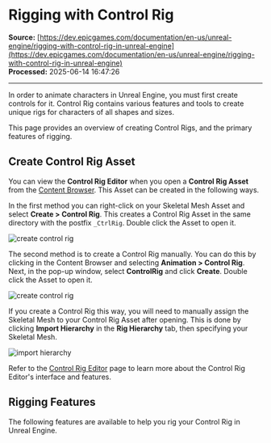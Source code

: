 # Rigging with Control Rig

**Source:** [https://dev.epicgames.com/documentation/en-us/unreal-engine/rigging-with-control-rig-in-unreal-engine](https://dev.epicgames.com/documentation/en-us/unreal-engine/rigging-with-control-rig-in-unreal-engine)  
**Processed:** 2025-06-14 16:47:26

---

In order to animate characters in Unreal Engine, you must first create controls for it. Control Rig contains various features and tools to create unique rigs for characters of all shapes and sizes.

This page provides an overview of creating Control Rigs, and the primary features of rigging.

## Create Control Rig Asset

You can view the **Control Rig Editor** when you open a **Control Rig Asset** from the [Content Browser](/documentation/en-us/unreal-engine/content-browser-in-unreal-engine). This Asset can be created in the following ways.

In the first method you can right-click on your Skeletal Mesh Asset and select **Create > Control Rig**. This creates a Control Rig Asset in the same directory with the postfix `_CtrlRig`. Double click the Asset to open it.

![create control rig](https://d1iv7db44yhgxn.cloudfront.net/documentation/images/66a9442a-82dd-453a-ad1c-464da660eb58/createcontrolrig.png)

The second method is to create a Control Rig manually. You can do this by clicking in the Content Browser and selecting **Animation > Control Rig**. Next, in the pop-up window, select **ControlRig** and click **Create**. Double click the Asset to open it.

![create control rig](https://d1iv7db44yhgxn.cloudfront.net/documentation/images/37731880-a60d-4254-a356-dcbca0474aae/createcontrolrig2.png)

If you create a Control Rig this way, you will need to manually assign the Skeletal Mesh to your Control Rig Asset after opening. This is done by clicking **Import Hierarchy** in the **Rig Hierarchy** tab, then specifying your Skeletal Mesh.

![import hierarchy](https://d1iv7db44yhgxn.cloudfront.net/documentation/images/008421d2-8bb7-49ce-8df7-687dc9a694c2/importhierarchy.png)

Refer to the [Control Rig Editor](/documentation/en-us/unreal-engine/control-rig-editor-in-unreal-engine) page to learn more about the Control Rig Editor's interface and features.

## Rigging Features

The following features are available to help you rig your Control Rig in Unreal Engine.